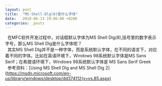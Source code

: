 ```yaml
---
layout: post
title:  "MS-Shell-Dlg(8)是什么字体"
date:   2018-06-13 19:06:00 +0200
categories: _posts
---
```


&nbsp;&nbsp;在MFC软件开发过程中，对话框默认字体为MS Shell Dlg(8),括号里的数字表示字号，那么MS Shell Dlg是什么字体呢？  
&nbsp;&nbsp;其实MS Shell Dlg并不是一种字体，而是系统默认字体，在不同的语言下，对应着不同的字体。比如在英语环境下，Windows 98系统默认字体是MS Sans Serif；在希腊语环境下，Windows 98系统默认字体是 MS Sans Serif Greek  
&nbsp;&nbsp;参考资料：[Using MS Shell Dlg and MS Shell Dlg 2](https://msdn.microsoft.com/en-us/library/windows/desktop/dd374112(v=vs.85.aspx)
